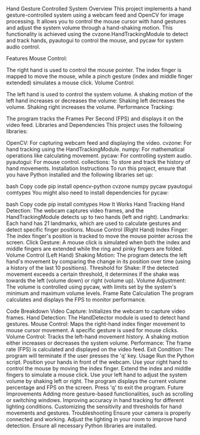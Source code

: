 Hand Gesture Controlled System
Overview
This project implements a hand gesture-controlled system using a webcam feed and OpenCV for image processing. It allows you to control the mouse cursor with hand gestures and adjust the system volume through a hand-shaking motion. This functionality is achieved using the cvzone.HandTrackingModule to detect and track hands, pyautogui to control the mouse, and pycaw for system audio control.

Features
Mouse Control:

The right hand is used to control the mouse pointer.
The index finger is mapped to move the mouse, while a pinch gesture (index and middle finger extended) simulates a mouse click.
Volume Control:

The left hand is used to control the system volume.
A shaking motion of the left hand increases or decreases the volume:
Shaking left decreases the volume.
Shaking right increases the volume.
Performance Tracking:

The program tracks the Frames Per Second (FPS) and displays it on the video feed.
Libraries and Dependencies
This project uses the following libraries:

OpenCV: For capturing webcam feed and displaying the video.
cvzone: For hand tracking using the HandTrackingModule.
numpy: For mathematical operations like calculating movement.
pycaw: For controlling system audio.
pyautogui: For mouse control.
collections: To store and track the history of hand movements.
Installation Instructions
To run this project, ensure that you have Python installed and the following libraries set up:

bash
Copy code
pip install opencv-python cvzone numpy pycaw pyautogui comtypes
You might also need to install dependencies for pycaw:

bash
Copy code
pip install comtypes
How It Works
Hand Tracking
Hand Detection: The webcam captures video frames, and the HandTrackingModule detects up to two hands (left and right).
Landmarks: Each hand has 21 landmarks, which are used to calculate gestures and detect specific finger positions.
Mouse Control (Right Hand)
Index Finger: The index finger's position is tracked to move the mouse pointer across the screen.
Click Gesture: A mouse click is simulated when both the index and middle fingers are extended while the ring and pinky fingers are folded.
Volume Control (Left Hand)
Shaking Motion: The program detects the left hand's movement by comparing the change in its position over time (using a history of the last 10 positions).
Threshold for Shake: If the detected movement exceeds a certain threshold, it determines if the shake was towards the left (volume down) or right (volume up).
Volume Adjustment: The volume is controlled using pycaw, with limits set by the system's minimum and maximum volume levels.
Frame Rate Calculation
The program calculates and displays the FPS to monitor performance.

Code Breakdown
Video Capture: Initializes the webcam to capture video frames.
Hand Detection: The HandDetector module is used to detect hand gestures.
Mouse Control: Maps the right-hand index finger movement to mouse cursor movement. A specific gesture is used for mouse clicks.
Volume Control: Tracks the left-hand movement history. A shaking motion either increases or decreases the system volume.
Performance: The frame rate (FPS) is calculated and displayed on the video feed.
Exit Condition: The program will terminate if the user presses the 'q' key.
Usage
Run the Python script.
Position your hands in front of the webcam.
Use your right hand to control the mouse by moving the index finger.
Extend the index and middle fingers to simulate a mouse click.
Use your left hand to adjust the system volume by shaking left or right.
The program displays the current volume percentage and FPS on the screen.
Press 'q' to exit the program.
Future Improvements
Adding more gesture-based functionalities, such as scrolling or switching windows.
Improving accuracy in hand tracking for different lighting conditions.
Customizing the sensitivity and thresholds for hand movements and gestures.
Troubleshooting
Ensure your camera is properly connected and working.
Adjust the lighting in your room to improve hand detection.
Ensure all necessary Python libraries are installed.
